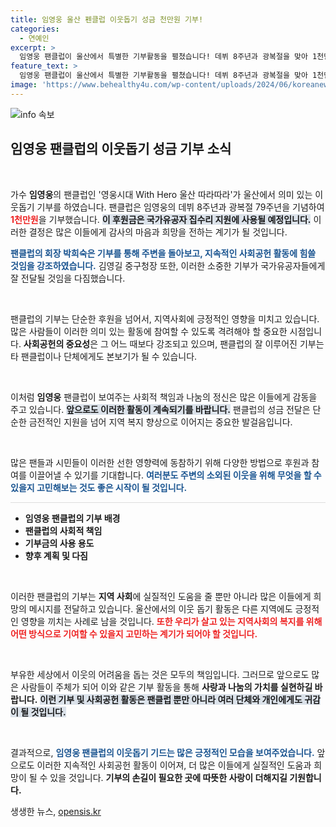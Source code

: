```yaml
---
title: 임영웅 울산 펜클럽 이웃돕기 성금 천만원 기부!
categories:
  - 연예인
excerpt: >
  임영웅 팬클럽이 울산에서 특별한 기부활동을 펼쳤습니다! 데뷔 8주년과 광복절을 맞아 1천만원을 기부, 국가유공자의 집수리에 도움을 줍니다. 이들의 따뜻한 마음을 확인해보세요!
feature_text: >
  임영웅 팬클럽이 울산에서 특별한 기부활동을 펼쳤습니다! 데뷔 8주년과 광복절을 맞아 1천만원을 기부, 국가유공자의 집수리에 도움을 줍니다. 이들의 따뜻한 마음을 확인해보세요!
image: 'https://www.behealthy4u.com/wp-content/uploads/2024/06/koreanews.jpg'
---
```


<p><img src="https://www.behealthy4u.com/wp-content/uploads/2024/06/koreanews.jpg" alt="info 속보" /></p>

<h2 data-ke-size="size26">임영웅 팬클럽의 이웃돕기 성금 기부 소식</h2>

<p data-ke-size="size16">&nbsp;</p>

<p>가수 <b>임영웅</b>의 팬클럽인 '영웅시대 With Hero 울산 따라따라'가 울산에서 의미 있는 이웃돕기 기부를 하였습니다. 팬클럽은 임영웅의 데뷔 8주년과 광복절 79주년을 기념하여 <b><span style="color: #ee2323;">1천만원</span></b>을 기부했습니다. <b><span style="background-color: #21538527;"> 이 후원금은 국가유공자 집수리 지원에 사용될 예정입니다.</span></b> 이러한 결정은 많은 이들에게 감사의 마음과 희망을 전하는 계기가 될 것입니다. </p>

<p><b><span style="color: #1a5490;"> 팬클럽의 회장 박희숙은 기부를 통해 주변을 돌아보고, 지속적인 사회공헌 활동에 힘쓸 것임을 강조하였습니다.</span></b> 김영길 중구청장 또한, 이러한 소중한 기부가 국가유공자들에게 잘 전달될 것임을 다짐했습니다.</p>

<p data-ke-size="size16">&nbsp;</p>

<p>팬클럽의 기부는 단순한 후원을 넘어서, 지역사회에 긍정적인 영향을 미치고 있습니다. 많은 사람들이 이러한 의미 있는 활동에 참여할 수 있도록 격려해야 할 중요한 시점입니다. <b>사회공헌의 중요성</b>은 그 어느 때보다 강조되고 있으며, 팬클럽의 잘 이루어진 기부는 타 팬클럽이나 단체에게도 본보기가 될 수 있습니다.</p>

<p data-ke-size="size16">&nbsp;</p>

<p>이처럼 <b>임영웅</b> 팬클럽이 보여주는 사회적 책임과 나눔의 정신은 많은 이들에게 감동을 주고 있습니다. <b><span style="background-color: #21538527;">앞으로도 이러한 활동이 계속되기를 바랍니다.</span></b> 팬클럽의 성금 전달은 단순한 금전적인 지원을 넘어 지역 복지 향상으로 이어지는 중요한 발걸음입니다. </p>

<p data-ke-size="size16">&nbsp;</p>

<p>많은 팬들과 시민들이 이러한 선한 영향력에 동참하기 위해 다양한 방법으로 후원과 참여를 이끌어낼 수 있기를 기대합니다. <b><span style="color: #1a5490;">여러분도 주변의 소외된 이웃을 위해 무엇을 할 수 있을지 고민해보는 것도 좋은 시작이 될 것입니다.</span></b></p>

<hr style="color: #dddddd; background-color: #dddddd; height: 1px; border:0; "/>

<ul>
  <li><b>임영웅 팬클럽의 기부 배경</b></li>
  <li><b>팬클럽의 사회적 책임</b></li>
  <li><b>기부금의 사용 용도</b></li>
  <li><b>향후 계획 및 다짐</b></li>
</ul>

<p data-ke-size="size16">&nbsp;</p>

<p>이러한 팬클럽의 기부는 <b>지역 사회</b>에 실질적인 도움을 줄 뿐만 아니라 많은 이들에게 희망의 메시지를 전달하고 있습니다. 울산에서의 이웃 돕기 활동은 다른 지역에도 긍정적인 영향을 끼치는 사례로 남을 것입니다. <b><span style="color: #ee2323;">또한 우리가 살고 있는 지역사회의 복지를 위해 어떤 방식으로 기여할 수 있을지 고민하는 계기가 되어야 할 것입니다.</span></b></p>

<p data-ke-size="size16">&nbsp;</p>

<p>부유한 세상에서 이웃의 어려움을 돕는 것은 모두의 책임입니다. 그러므로 앞으로도 많은 사람들이 주체가 되어 이와 같은 기부 활동을 통해 <b>사랑과 나눔의 가치를 실현하길 바랍니다.</b> <b><span style="background-color: #21538527;">이런 기부 및 사회공헌 활동은 팬클럽 뿐만 아니라 여러 단체와 개인에게도 귀감이 될 것입니다.</span></b> </p>

<p data-ke-size="size16">&nbsp;</p>

<p>결과적으로, <b><span style="color: #1a5490;">임영웅 팬클럽의 이웃돕기 기드는 많은 긍정적인 모습을 보여주었습니다.</span></b> 앞으로도 이러한 지속적인 사회공헌 활동이 이어져, 더 많은 이들에게 실질적인 도움과 희망이 될 수 있을 것입니다. <b>기부의 손길이 필요한 곳에 따뜻한 사랑이 더해지길 기원합니다.</b></p>
생생한 뉴스, <a href="https://opensis.kr" rel="dofollow">opensis.kr</a>



